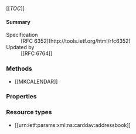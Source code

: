 <!-- --- title: RFC 6352: vCard Extensions to Web Distributed Authoring and Versioning (WebDAV)-->
<!-- --- link_title: RFC 6352 (CardDAV)-->
<!-- --- spec: RFC 6352 -->


[[_TOC_]]

<div id="summary-box" markdown="1">

<h4>Summary</h4>
<dl>
<dt>Specification</dt>
<dd markdown="1">[RFC 6352](http://tools.ietf.org/html/rfc6352)
</dd>
<dt>Updated by</dt>
<dd markdown="1">[[RFC 6764]]
</dd>
</dl>

</div>


### Methods

<!-- List of HTTP Methods defined by this RFC -->
* [[MKCALENDAR]]

### Properties

<!-- >>> spec-property-list --><!-- <<< -->

### Resource types

* [[urn:ietf:params:xml:ns:carddav:addressbook]]

<!-- ### XML elements -->

<!-- List of other XML elements defined by this RFC -->
<!-- * [[namespace:name]] -->
